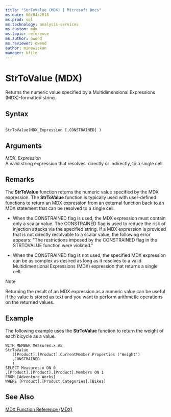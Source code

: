 ```yaml
---
title: "StrToValue (MDX) | Microsoft Docs"
ms.date: 06/04/2018
ms.prod: sql
ms.technology: analysis-services
ms.custom: mdx
ms.topic: reference
ms.author: owend
ms.reviewer: owend
author: minewiskan
manager: kfile
---
```

# StrToValue (MDX)


  Returns the numeric value specified by a Multidimensional Expressions (MDX)-formatted string.  
  
## Syntax  
  
```  
  
StrToValue(MDX_Expression [,CONSTRAINED] )   
```  
  
## Arguments  
 *MDX_Expression*  
 A valid string expression that resolves, directly or indirectly, to a single cell.  
  
## Remarks  
 The **StrToValue** function returns the numeric value specified by the MDX expression. The **StrToValue** function is typically used with user-defined functions to return an MDX expression from an external function back to an MDX statement that can be resolved to a single cell.  
  
-   When the CONSTRAINED flag is used, the MDX expression must contain only a scalar value. The CONSTRAINED flag is used to reduce the risk of injection attacks via the specified string. If a MDX expression is provided that is not directly resolvable to a scalar value, the following error appears: "The restrictions imposed by the CONSTRAINED flag in the STRTOVALUE function were violated."  
  
-   When the CONSTRAINED flag is not used, the specified MDX expression can be as complex as desired as long as it resolves to a valid Multidimensional Expressions (MDX) expression that returns a single cell.  
  
> [!NOTE]  
>  Returning the result of an MDX expression as a numeric value can be useful if the value is stored as text and you want to perform arithmetic operations on the returned values.  
  
## Example  
 The following example uses the **StrToValue** function to return the weight of each bicycle as a value.  
  
```  
WITH MEMBER Measures.x AS   
StrToValue   
   ([Product].[Product].CurrentMember.Properties ('Weight')  
   ,CONSTRAINED  
   )  
SELECT Measures.x ON 0  
,[Product].[Product].[Product].Members ON 1  
FROM [Adventure Works]  
WHERE [Product].[Product Categories].[Bikes]  
```  
  
## See Also  
 [MDX Function Reference &#40;MDX&#41;](../mdx/mdx-function-reference-mdx.md)  
  
  
